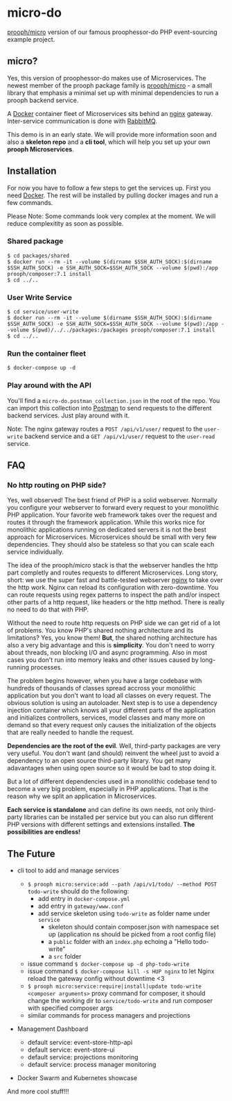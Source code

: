 # micro-do

[prooph/micro](https://github.com/prooph/micro) version of our famous proophessor-do PHP event-sourcing example project.

## micro?

Yes, this version of proophessor-do makes use of Microservices. The newest member of the prooph package family is [prooph/micro](https://github.com/prooph/micro) -
a small library that emphasis a minimal set up with minimal dependencies to run a prooph backend service.

A [Docker](https://www.docker.com/) container fleet of Microservices sits behind an [nginx](https://nginx.org/en/) gateway. Inter-service communication is done with [RabbitMQ](https://www.rabbitmq.com/).

This demo is in an early state. We will provide more information soon and also a **skeleton repo** and a **cli tool**, which will help you set up your
own **prooph Microservices**.

## Installation

For now you have to follow a few steps to get the services up. 
First you need [Docker](https://www.docker.com/). The rest will be installed by pulling docker images and run a few commands.

Please Note: Some commands look very complex at the moment. We will reduce complexitity as soon as possible.

### Shared package

```
$ cd packages/shared
$ docker run --rm -it --volume $(dirname $SSH_AUTH_SOCK):$(dirname $SSH_AUTH_SOCK) -e SSH_AUTH_SOCK=$SSH_AUTH_SOCK --volume $(pwd):/app prooph/composer:7.1 install
$ cd ../..
```

### User Write Service

```
$ cd service/user-write
$ docker run --rm -it --volume $(dirname $SSH_AUTH_SOCK):$(dirname $SSH_AUTH_SOCK) -e SSH_AUTH_SOCK=$SSH_AUTH_SOCK --volume $(pwd):/app --volume $(pwd)/../../packages:/packages prooph/composer:7.1 install
$ cd ../..
```

### Run the container fleet

```
$ docker-compose up -d
```

### Play around with the API

You'll find a `micro-do.postman_collection.json` in the root of the repo. You can import this collection into [Postman](https://www.getpostman.com/)
to send requests to the different backend services. Just play around with it.

Note: The nginx gateway routes a `POST /api/v1/user/` request to the `user-write` backend service and a `GET /api/v1/user/` request to the `user-read` service.

## FAQ

### No http routing on PHP side?

Yes, well observed! The best friend of PHP is a solid webserver. Normally you configure your webserver to forward
every request to your monolithic PHP application. Your favorite web framework takes over the request and routes it through the
framework application. While this works nice for monolithic applications running on dedicated servers it is not the best approach for
Microservices. Microservices should be small with very few dependencies. They should also be stateless so that you can scale each
service individually. 

The idea of the prooph/micro stack is that the webserver handles the http part completly and routes requests to different Microservices.
Long story, short: we use the super fast and battle-tested webserver [nginx](https://nginx.org/en/) to take over the http work.
Nginx can reload its configuration with zero-downtime. You can route requests using regex patterns to inspect the path and/or inspect other parts
of a http request, like headers or the http method. There is really no need to do that with PHP.

Without the need to route http requests on PHP side we can get rid of a lot of problems.
You know PHP's shared nothing architecture and its limitations? Yes, you know them! 
**But**, the shared nothing architecture has also a very big advantage and this is **simplicity**.
You don't need to worry about threads, non blocking I/O and async programming. Also in most cases you don't run
into memory leaks and other issues caused by long-running processes. 

The problem begins however, when you have a large codebase with hundreds of thousands of classes spread accross your
monolithic application but you don't want to load all classes on every request. The obvious solution is using an autoloader.
Next step is to use a dependency injection container which knows all your different parts of the application and
initializes controllers, services, model classes and many more on demand so that every request only causes the
initialization of the objects that are really needed to handle the request.

**Dependencies are the root of the evil**. Well, third-party packages are very very useful. You don't want (and should)
reinvent the wheel just to avoid a dependency to an open source third-party library. You get many adavantages when using open source
so it would be bad to stop doing it.
 
But a lot of different dependencies used in a monolithic codebase tend to become a very big problem, especially in PHP applications.
That is the reason why we split an application in Microservices. 

**Each service is standalone** and can define its own needs, not only third-party libraries can be installed per service but you can
also run different PHP versions with different settings and extensions installed. **The possibilities are endless!**


## The Future

- cli tool to add and manage services
    - `$ prooph micro:service:add --path /api/v1/todo/ --method POST todo-write` should do the following:
        - add entry in `docker-compose.yml`
        - add entry in `gateway/www.conf`
        - add service skeleton using `todo-write` as folder name under `service`
            - skeleton should contain composer.json with namespace set up (application ns should be picked from a root config file)
            - a `public` folder with an `index.php` echoing a "Hello todo-write"
            - a `src` folder
    - issue command `$ docker-compose up -d php-todo-write`
    - issue command `$ docker-compose kill -s HUP nginx` to let Nginx reload the gateway config without downtime <3
    - `$ prooph micro:service:require|install|update todo-write <composer arguments>` proxy command for composer, it should change the working dir to `service/todo-write` and run composer with specified composer args
    - similar commands for process managers and projections
 
- Management Dashboard
    - default service: event-store-http-api
    - default service: event-store-ui
    - default service: projections monitoring
    - default service: process manager monitoring
    
- Docker Swarm and Kubernetes showcase
    
And more cool stuff!!!
